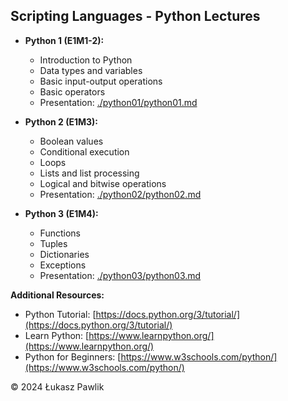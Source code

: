 ## Scripting Languages - Python Lectures

* **Python 1 (E1M1-2):**
    * Introduction to Python
    * Data types and variables
    * Basic input-output operations
    * Basic operators
    * Presentation: [./python01/python01.md](https://github.com/lukpaw/python-lectures/blob/main/python01/python01.md)

* **Python 2 (E1M3):**
    * Boolean values
    * Conditional execution
    * Loops
    * Lists and list processing
    * Logical and bitwise operations
    * Presentation: [./python02/python02.md](https://github.com/lukpaw/python-lectures/blob/main/python02/python02.md)

* **Python 3 (E1M4):**
    * Functions
    * Tuples
    * Dictionaries
    * Exceptions
    * Presentation: [./python03/python03.md](https://github.com/lukpaw/python-lectures/blob/main/python03/python03.md)

**Additional Resources:**

* Python Tutorial: [https://docs.python.org/3/tutorial/](https://docs.python.org/3/tutorial/)
* Learn Python: [https://www.learnpython.org/](https://www.learnpython.org/)
* Python for Beginners: [https://www.w3schools.com/python/](https://www.w3schools.com/python/)

&copy; 2024 Łukasz Pawlik